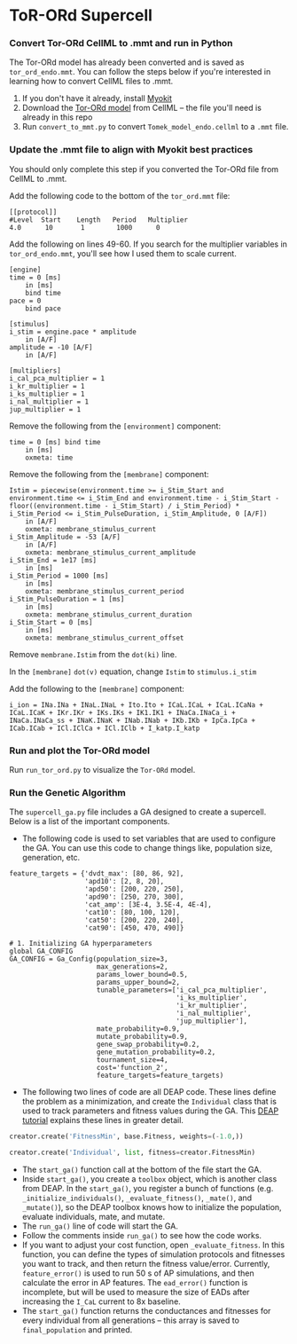 # ToR-ORd Supercell

### Convert Tor-ORd CellML to .mmt and run in Python

The Tor-ORd model has already been converted and is saved as `tor_ord_endo.mmt`. You can follow the steps below if you're interested in learning how to convert CellML files to .mmt.

1. If you don't have it already, install [Myokit](http://myokit.org/install)
2. Download the [Tor-ORd model](https://models.physiomeproject.org/e/5f1/Tomek_model_endo.cellml/view) from CellML – the file you'll need is already in this repo
3. Run `convert_to_mmt.py` to convert `Tomek_model_endo.cellml` to a `.mmt` file.

### Update the .mmt file to align with Myokit best practices

You should only complete this step if you converted the Tor-ORd file from CellML to .mmt.

Add the following code to the bottom of the `tor_ord.mmt` file:
```
[[protocol]]
#Level  Start    Length   Period   Multiplier
4.0      10       1        1000      0
```

Add the following on lines 49-60. If you search for the multiplier variables in `tor_ord_endo.mmt`, you'll see how I used them to scale current.

```
[engine]
time = 0 [ms]
    in [ms]
    bind time
pace = 0
    bind pace

[stimulus]
i_stim = engine.pace * amplitude
    in [A/F]
amplitude = -10 [A/F]
    in [A/F]

[multipliers]
i_cal_pca_multiplier = 1
i_kr_multiplier = 1
i_ks_multiplier = 1
i_nal_multiplier = 1
jup_multiplier = 1
```

Remove the following from the `[environment]` component:
```
time = 0 [ms] bind time
    in [ms]
    oxmeta: time
```

Remove the following from the `[membrane]` component:
```
Istim = piecewise(environment.time >= i_Stim_Start and environment.time <= i_Stim_End and environment.time - i_Stim_Start - floor((environment.time - i_Stim_Start) / i_Stim_Period) * i_Stim_Period <= i_Stim_PulseDuration, i_Stim_Amplitude, 0 [A/F])
    in [A/F]
    oxmeta: membrane_stimulus_current
i_Stim_Amplitude = -53 [A/F]
    in [A/F]
    oxmeta: membrane_stimulus_current_amplitude
i_Stim_End = 1e17 [ms]
    in [ms]
i_Stim_Period = 1000 [ms]
    in [ms]
    oxmeta: membrane_stimulus_current_period
i_Stim_PulseDuration = 1 [ms]
    in [ms]
    oxmeta: membrane_stimulus_current_duration
i_Stim_Start = 0 [ms]
    in [ms]
    oxmeta: membrane_stimulus_current_offset
```

Remove `membrane.Istim` from the `dot(ki)` line.

In the `[membrane]` `dot(v)` equation, change `Istim` to `stimulus.i_stim`

Add the following to the `[membrane]` component:
```
i_ion = INa.INa + INaL.INaL + Ito.Ito + ICaL.ICaL + ICaL.ICaNa + ICaL.ICaK + IKr.IKr + IKs.IKs + IK1.IK1 + INaCa.INaCa_i + INaCa.INaCa_ss + INaK.INaK + INab.INab + IKb.IKb + IpCa.IpCa + ICab.ICab + ICl.IClCa + ICl.IClb + I_katp.I_katp
```

### Run and plot the Tor-ORd model

Run `run_tor_ord.py` to visualize the `Tor-ORd` model.


### Run the Genetic Algorithm

The `supercell_ga.py` file includes a GA designed to create a supercell. Below is a list of the important components.

- The following code is used to set variables that are used to configure the GA. You can use this code to change things like, population size, generation, etc.
```
feature_targets = {'dvdt_max': [80, 86, 92],
                   'apd10': [2, 8, 20],
                   'apd50': [200, 220, 250],
                   'apd90': [250, 270, 300],
                   'cat_amp': [3E-4, 3.5E-4, 4E-4],
                   'cat10': [80, 100, 120],
                   'cat50': [200, 220, 240],
                   'cat90': [450, 470, 490]}

# 1. Initializing GA hyperparameters
global GA_CONFIG
GA_CONFIG = Ga_Config(population_size=3, 
                      max_generations=2,
                      params_lower_bound=0.5,
                      params_upper_bound=2,
                      tunable_parameters=['i_cal_pca_multiplier',
                                          'i_ks_multiplier',
                                          'i_kr_multiplier',
                                          'i_nal_multiplier',
                                          'jup_multiplier'],
                      mate_probability=0.9,
                      mutate_probability=0.9,
                      gene_swap_probability=0.2,
                      gene_mutation_probability=0.2,
                      tournament_size=4,
                      cost='function_2',
                      feature_targets=feature_targets)

```

- The following two lines of code are all DEAP code. These lines define the problem as a minimization, and create the `Individual` class that is used to track parameters and fitness values during the GA. This [DEAP tutorial](https://deap.readthedocs.io/en/master/overview.html) explains these lines in greater detail.

```py
creator.create('FitnessMin', base.Fitness, weights=(-1.0,))

creator.create('Individual', list, fitness=creator.FitnessMin)
```

- The `start_ga()` function call at the bottom of the file start the GA.
- Inside `start_ga()`, you create a `toolbox` object, which is another class from DEAP. In the `start_ga()`, you register a bunch of functions (e.g. `_initialize_individuals()`, `_evaluate_fitness()`, `_mate()`, and `_mutate()`), so the DEAP toolbox knows how to initialize the population, evaluate individuals, mate, and mutate.
- The `run_ga()` line of code will start the GA.
- Follow the comments inside `run_ga()` to see how the code works.
- If you want to adjust your cost function, open `_evaluate_fitness`. In this function, you can define the types of simulation protocols and fitnesses you want to track, and then return the fitness value/error. Currently, `feature_error()` is used to run 50 s of AP simulations, and then calculate the error in AP features. The `ead_error()` function is incomplete, but will be used to measure the size of EADs after increasing the `I_CaL` current to 8x baseline.
- The `start_ga()` function returns the conductances and fitnesses for every individual from all generations – this array is saved to `final_population` and printed.


















